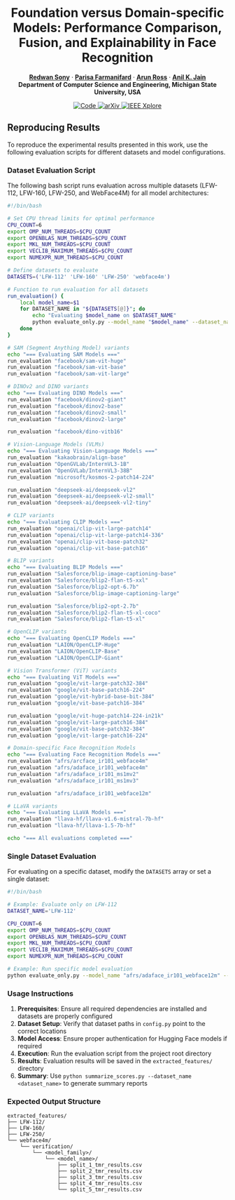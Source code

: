 <div align="center">
  
# **Foundation versus Domain-specific Models: Performance Comparison, Fusion, and Explainability in Face Recognition**  

[**Redwan Sony**](https://redwankarimsony.github.io) · 
[**Parisa Farmanifard**](https://www.linkedin.com/in/parisa-farmanifard/) · 
[**Arun Ross**](https://www.cse.msu.edu/~rossarun/) · 
[**Anil K. Jain**](https://www.cse.msu.edu/~jain/)  
**Department of Computer Science and Engineering, Michigan State University, USA**  

</div>

<p align="center">
  <a href="https://github.com/iPRoBe-lab/AFRvsVLM/tree/main" target="_blank">
    <img src="https://img.shields.io/badge/Code-black?style=for-the-badge&logo=github" alt="Code"/>
  </a>
  <a href="https://arxiv.org/abs/2507.03541" target="_blank">
    <img src="https://img.shields.io/badge/arXiv-b31b1b?style=for-the-badge&logo=arxiv&logoColor=white" alt="arXiv"/>
  </a>
  <a href="https://ieeexplore.ieee.org/document/XXXXXXXX" target="_blank">
    <img src="https://img.shields.io/badge/IEEE%20Xplore-00629B?style=for-the-badge&logo=ieee&logoColor=white" alt="IEEE Xplore"/>
  </a>
</p>


## Reproducing Results

To reproduce the experimental results presented in this work, use the following evaluation scripts for different datasets and model configurations.

### Dataset Evaluation Script

The following bash script runs evaluation across multiple datasets (LFW-112, LFW-160, LFW-250, and WebFace4M) for all model architectures:

```bash
#!/bin/bash

# Set CPU thread limits for optimal performance
CPU_COUNT=6
export OMP_NUM_THREADS=$CPU_COUNT
export OPENBLAS_NUM_THREADS=$CPU_COUNT
export MKL_NUM_THREADS=$CPU_COUNT
export VECLIB_MAXIMUM_THREADS=$CPU_COUNT
export NUMEXPR_NUM_THREADS=$CPU_COUNT

# Define datasets to evaluate
DATASETS=('LFW-112' 'LFW-160' 'LFW-250' 'webface4m')

# Function to run evaluation for all datasets
run_evaluation() {
    local model_name=$1
    for DATASET_NAME in "${DATASETS[@]}"; do
        echo "Evaluating $model_name on $DATASET_NAME"
        python evaluate_only.py --model_name "$model_name" --dataset_name "$DATASET_NAME"
    done
}

# SAM (Segment Anything Model) variants
echo "=== Evaluating SAM Models ==="
run_evaluation "facebook/sam-vit-huge"
run_evaluation "facebook/sam-vit-base"
run_evaluation "facebook/sam-vit-large"

# DINOv2 and DINO variants
echo "=== Evaluating DINO Models ==="
run_evaluation "facebook/dinov2-giant"
run_evaluation "facebook/dinov2-base"
run_evaluation "facebook/dinov2-small"
run_evaluation "facebook/dinov2-large"

run_evaluation "facebook/dino-vitb16"

# Vision-Language Models (VLMs)
echo "=== Evaluating Vision-Language Models ==="
run_evaluation "kakaobrain/align-base"
run_evaluation "OpenGVLab/InternVL3-1B"
run_evaluation "OpenGVLab/InternVL3-38B"
run_evaluation "microsoft/kosmos-2-patch14-224"

run_evaluation "deepseek-ai/deepseek-vl2"
run_evaluation "deepseek-ai/deepseek-vl2-small"
run_evaluation "deepseek-ai/deepseek-vl2-tiny"

# CLIP variants
echo "=== Evaluating CLIP Models ==="
run_evaluation "openai/clip-vit-large-patch14"
run_evaluation "openai/clip-vit-large-patch14-336"
run_evaluation "openai/clip-vit-base-patch32"
run_evaluation "openai/clip-vit-base-patch16"

# BLIP variants
echo "=== Evaluating BLIP Models ==="
run_evaluation "Salesforce/blip-image-captioning-base"
run_evaluation "Salesforce/blip2-flan-t5-xxl"
run_evaluation "Salesforce/blip2-opt-6.7b"
run_evaluation "Salesforce/blip-image-captioning-large"

run_evaluation "Salesforce/blip2-opt-2.7b"
run_evaluation "Salesforce/blip2-flan-t5-xl-coco"
run_evaluation "Salesforce/blip2-flan-t5-xl"

# OpenCLIP variants
echo "=== Evaluating OpenCLIP Models ==="
run_evaluation "LAION/OpenCLIP-Huge"
run_evaluation "LAION/OpenCLIP-Base"
run_evaluation "LAION/OpenCLIP-Giant"

# Vision Transformer (ViT) variants
echo "=== Evaluating ViT Models ==="
run_evaluation "google/vit-large-patch32-384"
run_evaluation "google/vit-base-patch16-224"
run_evaluation "google/vit-hybrid-base-bit-384"
run_evaluation "google/vit-base-patch16-384"

run_evaluation "google/vit-huge-patch14-224-in21k"
run_evaluation "google/vit-large-patch16-384"
run_evaluation "google/vit-base-patch32-384"
run_evaluation "google/vit-large-patch16-224"

# Domain-specific Face Recognition Models
echo "=== Evaluating Face Recognition Models ==="
run_evaluation "afrs/arcface_ir101_webface4m"
run_evaluation "afrs/adaface_ir101_webface4m"
run_evaluation "afrs/adaface_ir101_ms1mv2"
run_evaluation "afrs/adaface_ir101_ms1mv3"

run_evaluation "afrs/adaface_ir101_webface12m"

# LLaVA variants
echo "=== Evaluating LLaVA Models ==="
run_evaluation "llava-hf/llava-v1.6-mistral-7b-hf"
run_evaluation "llava-hf/llava-1.5-7b-hf"

echo "=== All evaluations completed ==="
```

### Single Dataset Evaluation

For evaluating on a specific dataset, modify the `DATASETS` array or set a single dataset:

```bash
#!/bin/bash

# Example: Evaluate only on LFW-112
DATASET_NAME='LFW-112'

CPU_COUNT=6
export OMP_NUM_THREADS=$CPU_COUNT
export OPENBLAS_NUM_THREADS=$CPU_COUNT
export MKL_NUM_THREADS=$CPU_COUNT
export VECLIB_MAXIMUM_THREADS=$CPU_COUNT
export NUMEXPR_NUM_THREADS=$CPU_COUNT

# Example: Run specific model evaluation
python evaluate_only.py --model_name "afrs/adaface_ir101_webface12m" --dataset_name $DATASET_NAME
```

### Usage Instructions

1. **Prerequisites**: Ensure all required dependencies are installed and datasets are properly configured
2. **Dataset Setup**: Verify that dataset paths in `config.py` point to the correct locations
3. **Model Access**: Ensure proper authentication for Hugging Face models if required
4. **Execution**: Run the evaluation script from the project root directory
5. **Results**: Evaluation results will be saved in the `extracted_features/` directory
6. **Summary**: Use `python summarize_scores.py --dataset_name <dataset_name>` to generate summary reports

### Expected Output Structure

```
extracted_features/
├── LFW-112/
├── LFW-160/
├── LFW-250/
└── webface4m/
    └── verification/
        └── <model_family>/
            └── <model_name>/
                ├── split_1_tmr_results.csv
                ├── split_2_tmr_results.csv
                ├── split_3_tmr_results.csv
                ├── split_4_tmr_results.csv
                └── split_5_tmr_results.csv
```
